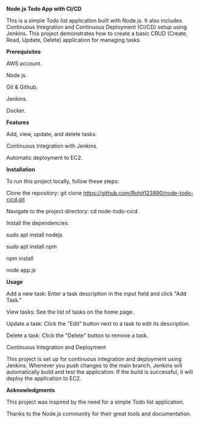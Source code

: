 **Node.js Todo App with CI/CD**

This is a simple Todo list application built with Node.js. It also includes Continuous Integration and Continuous Deployment (CI/CD) setup using Jenkins. This project demonstrates how to create a basic CRUD (Create, Read, Update, Delete) application for managing tasks.

**Prerequisites**

AWS account.

Node js.

Git & Github.

Jenkins.

Docker.

**Features**

Add, view, update, and delete tasks.

Continuous Integration with Jenkins.

Automatic deployment to EC2.

**Installation**

To run this project locally, follow these steps:

Clone the repository:
git clone https://github.com/Rohit123890/node-todo-cicd.git

Navigate to the project directory:
cd node-todo-cicd

Install the dependencies:

sudo apt install nodejs

sudo apt install npm

npm install

node app.js

**Usage**

Add a new task: Enter a task description in the input field and click "Add Task."

View tasks: See the list of tasks on the home page.

Update a task: Click the "Edit" button next to a task to edit its description.

Delete a task: Click the "Delete" button to remove a task.

Continuous Integration and Deployment

This project is set up for continuous integration and deployment using Jenkins. Whenever you push changes to the main branch, Jenkins will automatically build and test the application. If the build is successful, it will deploy the application to EC2.

**Acknowledgments**

This project was inspired by the need for a simple Todo list application.

Thanks to the Node.js community for their great tools and documentation.
